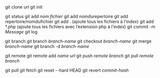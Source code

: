 <!-- cmd terminal  -->

<!-- Action sur repository -->
git clone *url*                     <!-- Chope depuis github jusqu'a fichier locaux depuis un url -->
git init                            <!-- Nouveau repo attention dans quel fichier on est -->

<!-- Commandes de base -->

git status                          <!-- Affiche le status -->
git add *nom fichier*               <!-- Add changes to staging -->
    git add nomdurepertoire
    git add repertoire/nomdufichier
    git add .    (ajoute tous les fichiers à l’index)
    git add *.php  (ajoute tous les fichiers avec l’extension php à l’index)
git commit -m *Message*             <!-- Commit changes with a message -->
git log                             <!-- View commit history -->

<!-- Commande en raport avec les Branch -->
git branch                          <!-- List branches -->
git branch *branch-name*            <!-- Create a new branch -->
git checkout *branch-name*          <!-- Switch to a branch -->
git merge *branch-name*             <!-- Merge changes from a branch -->
git branch -d *branch-name*         <!-- Delete a branch -->


<!-- Intergir avec repo en ligne -->
git remote                          <!-- List remotes -->
git remote add *name* *url*         <!-- Add a remote -->
git push *remote* *branch*          <!-- Push changes to a remote -->
git pull *remote* *branch*          <!-- Pull changes from a remote -->


<!-- Ctrl+Z -->
git pull                            <!-- Fetch and merge changes -->
git fetch                           <!-- Fetch changes without merging -->
git reset --hard HEAD               <!-- Discard changes -->
git revert *commit-hash*            <!-- Revert changes in a commit -->







